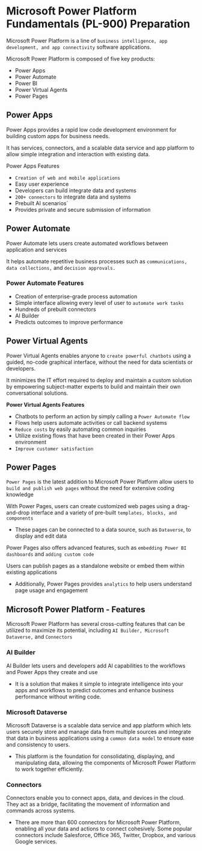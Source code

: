 # Microsoft Power Platform Fundamentals (PL-900) Preparation
Microsoft Power Platform is a line of `business intelligence, app development, and app
connectivity` software applications.

Microsoft Power Platform is composed of five key products:
- Power Apps
- Power Automate
- Power BI
- Power Virtual Agents
- Power Pages

## Power Apps
Power Apps provides a rapid low code development environment for building custom apps for
business needs.

It has services, connectors, and a scalable data service and app platform to allow
simple integration and interaction with existing data.

Power Apps Features
- `Creation of web and mobile applications`
- Easy user experience
- Developers can build integrate data and systems
- `200+ connectors` to integrate data and systems
- Prebuilt AI scenarios`
- Provides private and secure submission of information

## Power Automate
Power Automate lets users create automated workflows between application and services

It helps automate repetitive business processes such as `communications, data collections,`
and `decision approvals.`

### Power Automate Features
- Creation of enterprise-grade process automation
- Simple interface allowing every level of user to `automate work tasks`
- Hundreds of prebuilt connectors
- AI Builder
- Predicts outcomes to improve performance

## Power Virtual Agents
Power Virtual Agents enables anyone to `create powerful chatbots` using a guided, no-code
graphical interface, without the need for data scientists or developers.

It minimizes the IT effort required to deploy and maintain a custom solution by empowering
subject-matter experts to build and maintain their own conversational solutions.

**Power Virtual Agents Features**
- Chatbots to perform an action by simply calling a `Power Automate flow`
- Flows help users automate activities or call backend systems
- `Reduce costs` by easily automating common inquiries
- Utilize existing flows that have been created in their Power Apps environment
- `Improve customer satisfaction`

## Power Pages
`Power Pages` is the latest addition to Microsoft Power Platform allow users to `build and
publish web pages` without the need for extensive coding knowledge

With Power Pages, users can create customized web pages using a drag-and-drop interface
and a variety of pre-built `templates, blocks, and components`
- These pages can be connected to a data source, such as `Dataverse`, to display and edit data

Power Pages also offers advanced features, such as `embedding Power BI dashboards` and `adding
custom code`

Users can publish pages as a standalone website or embed them within existing applications
- Additionally, Power Pages provides `analytics` to help users understand page usage and
engagement

## Microsoft Power Platform - Features
Microsoft Power Platform has several cross-cutting features that can be utilized to maximize its
potential, including `AI Builder, Microsoft Dataverse,` and `Connectors`

### AI Builder
AI Builder lets users and developers add AI capabilities to the workflows and Power Apps they
create and use
- It is a solution that makes it simple to integrate intelligence into your apps and workflows
to predict outcomes and enhance business performance without writing code.

### Microsoft Dataverse
Microsoft Dataverse is a scalable data service and app platform which lets users securely store
and manage data from multiple sources and integrate that data in business applications using a
`common data model` to ensure ease and consistency to users.
- This platform is the foundation for consolidating, displaying, and manipulating data, allowing
the components of Microsoft Power Platform to work together efficiently.

### Connectors
Connectors enable you to connect apps, data, and devices in the cloud. They act as a bridge,
facilitating the movement of information and commands across systems.
- There are more than 600 connectors for Microsoft Power Platform, enabling all your data and
actions to connect cohesively. Some popular connectors include Salesforce, Office 365,
Twitter, Dropbox, and various Google services.